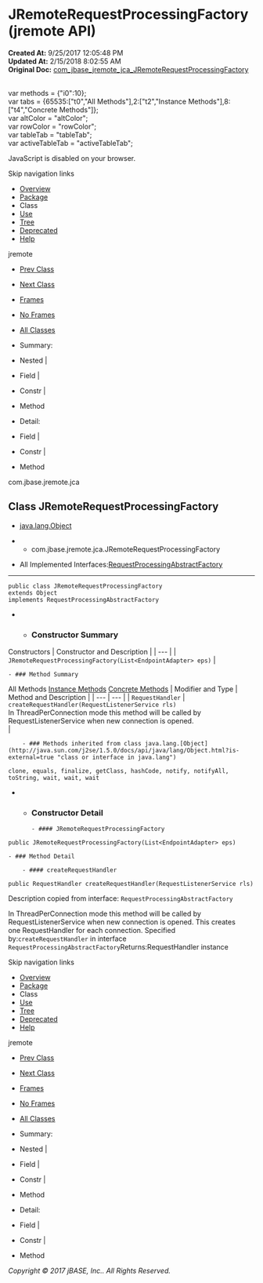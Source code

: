 # JRemoteRequestProcessingFactory (jremote   API)

**Created At:** 9/25/2017 12:05:48 PM  
**Updated At:** 2/15/2018 8:02:55 AM  
**Original Doc:** [com_jbase_jremote_jca_JRemoteRequestProcessingFactory](https://docs.jbase.com/39258-jca/com_jbase_jremote_jca_JRemoteRequestProcessingFactory)  

<!--<br>    try {<br>        if (location.href.indexOf('is-external=true') == -1) {<br>            parent.document.title="JRemoteRequestProcessingFactory (jremote   API)";<br>        }<br>    }<br>    catch(err) {<br>    }<br>//--><br>var methods = {"i0":10};<br>var tabs = {65535:["t0","All Methods"],2:["t2","Instance Methods"],8:["t4","Concrete Methods"]};<br>var altColor = "altColor";<br>var rowColor = "rowColor";<br>var tableTab = "tableTab";<br>var activeTableTab = "activeTableTab";
JavaScript is disabled on your browser.

Skip navigation links

- [Overview](../../../../overview-summary.html)
- [Package](./../com.jbase.jremote.jca-%28jremote---api%29)
- Class
- [Use](./../class-use/uses-of-class-com.jbase.jremote.jca.jremoterequestprocessingfactory-%28jremote---api%29)
- [Tree](./../com.jbase.jremote.jca-class-hierarchy-%28jremote---api%29)
- [Deprecated](../../../../deprecated-list.html)
- [Help](../../../../help-doc.html)


jremote <br>

- [Prev Class](./../jremotemanagedconnectionmetadata-%28jremote---api%29 "class in com.jbase.jremote.jca")
- [Next Class](./../jremoteresourceadapter-%28jremote-api%29 "class in com.jbase.jremote.jca")


- [Frames](./.)
- [No Frames](./.)


- [All Classes](../../../../allclasses-noframe.html)


<!--<br>  allClassesLink = document.getElementById("allclasses\_navbar\_top");<br>  if(window==top) {<br>    allClassesLink.style.display = "block";<br>  }<br>  else {<br>    allClassesLink.style.display = "none";<br>  }<br>  //-->

- Summary:
- Nested |
- Field |
- Constr |
- Method


- Detail:
- Field |
- Constr |
- Method

com.jbase.jremote.jca

## Class JRemoteRequestProcessingFactory

- [java.lang.Object](http://java.sun.com/j2se/1.5.0/docs/api/java/lang/Object.html?is-external=true "class or interface in java.lang")
- - com.jbase.jremote.jca.JRemoteRequestProcessingFactory


- All Implemented Interfaces:[RequestProcessingAbstractFactory](./../../io/inflow/requestprocessingabstractfactory-%28jremote---api%29 "interface in com.jbase.jremote.io.inflow")
* * *


```
public class JRemoteRequestProcessingFactory
extends Object
implements RequestProcessingAbstractFactory
```

- - ### Constructor Summary


Constructors | Constructor and Description |
| --- |
| `JRemoteRequestProcessingFactory(List<EndpointAdapter> eps)`  |


    - ### Method Summary


All Methods [Instance Methods](javascript:show%282%29;) [Concrete Methods](javascript:show%288%29;) | Modifier and Type | Method and Description |
| --- | --- |
| `RequestHandler` | `createRequestHandler(RequestListenerService rls)`<br>In ThreadPerConnection mode this method will be called by<br> RequestListenerService when new connection is opened.<br> |


        - ### Methods inherited from class java.lang.[Object](http://java.sun.com/j2se/1.5.0/docs/api/java/lang/Object.html?is-external=true "class or interface in java.lang")
`clone, equals, finalize, getClass, hashCode, notify, notifyAll, toString, wait, wait, wait`

- - ### Constructor Detail

        - #### JRemoteRequestProcessingFactory

```
public JRemoteRequestProcessingFactory(List<EndpointAdapter> eps)
```


    - ### Method Detail

        - #### createRequestHandler

```
public RequestHandler createRequestHandler(RequestListenerService rls)
```

Description copied from interface: `RequestProcessingAbstractFactory`

In ThreadPerConnection mode this method will be called by<br> RequestListenerService when new connection is opened.  This creates<br> one RequestHandler for each connection.
Specified by:`createRequestHandler` in interface `RequestProcessingAbstractFactory`Returns:RequestHandler instance

Skip navigation links

- [Overview](../../../../overview-summary.html)
- [Package](./../com.jbase.jremote.jca-%28jremote---api%29)
- Class
- [Use](./../class-use/uses-of-class-com.jbase.jremote.jca.jremoterequestprocessingfactory-%28jremote---api%29)
- [Tree](./../com.jbase.jremote.jca-class-hierarchy-%28jremote---api%29)
- [Deprecated](../../../../deprecated-list.html)
- [Help](../../../../help-doc.html)


jremote <br>

- [Prev Class](./../jremotemanagedconnectionmetadata-%28jremote---api%29 "class in com.jbase.jremote.jca")
- [Next Class](./../jremoteresourceadapter-%28jremote-api%29 "class in com.jbase.jremote.jca")


- [Frames](./.)
- [No Frames](./.)


- [All Classes](../../../../allclasses-noframe.html)


<!--<br>  allClassesLink = document.getElementById("allclasses\_navbar\_bottom");<br>  if(window==top) {<br>    allClassesLink.style.display = "block";<br>  }<br>  else {<br>    allClassesLink.style.display = "none";<br>  }<br>  //-->

- Summary:
- Nested |
- Field |
- Constr |
- Method


- Detail:
- Field |
- Constr |
- Method

*Copyright © 2017 jBASE, Inc.. All Rights Reserved.*
